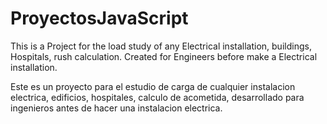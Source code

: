 # ProyectosJavaScript

This is a Project for the load study of any Electrical installation, buildings, Hospitals, rush calculation. Created for Engineers before make a Electrical installation.

Este es un proyecto para el estudio de carga de cualquier instalacion electrica, edificios, hospitales, 
calculo de acometida, desarrollado para ingenieros antes de hacer una instalacion electrica.

